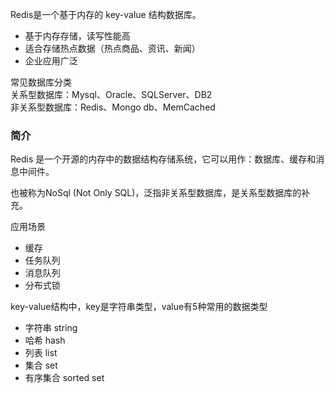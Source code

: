 Redis是一个基于内存的 key-value 结构数据库。

- 基于内存存储，读写性能高
- 适合存储热点数据（热点商品、资讯、新闻）
- 企业应用广泛

常见数据库分类  
关系型数据库：Mysql、Oracle、SQLServer、DB2  
非关系型数据库：Redis、Mongo db、MemCached

### 简介

Redis 是一个开源的内存中的数据结构存储系统，它可以用作：数据库、缓存和消息中间件。

也被称为NoSql (Not Only SQL)，泛指非关系型数据库，是关系型数据库的补充。

应用场景

- 缓存
- 任务队列
- 消息队列
- 分布式锁

key-value结构中，key是字符串类型，value有5种常用的数据类型

- 字符串 string
- 哈希 hash
- 列表 list
- 集合 set
- 有序集合 sorted set
